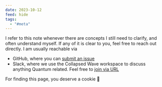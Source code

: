 ```yaml
---
date: 2023-10-12
feed: hide
tags:
  - "#meta"
---
```

I refer to this note whenever there are concepts I still need to clarify, and often understand myself. If any of it is clear to you, feel free to reach out directly. I am usually reachable via
- GitHub, where you can [submit an issue](https://github.com/migueltorrescosta/collapsedwave/issues/new/choose)
- Slack, where we use the Collapsed Wave workspace to discuss anything Quantum related. Feel free to [join via URL](https://join.slack.com/t/collapsedwave/shared_invite/zt-29mb5r529-OiAjWcQKDGbN_GuiIjx2gw)

For finding this page, you deserve a cookie 🍪
